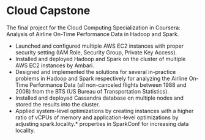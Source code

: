 # Cloud Capstone

The final project for the Cloud Computing Specialization in Coursera: Analysis of Airline On-Time Performance Data in Hadoop and Spark.
- Launched and configured multiple AWS EC2 instances with proper security setting (IAM Role, Security Group, Private Key Access).
- Installed and deployed Hadoop and Spark on the cluster of multiple AWS EC2 instances by Ambari.
- Designed and implemented the solutions for several in-practice problems in Hadoop and Spark respectively for analyzing the Airline On-Time Performance Data (all non-canceled flights between 1988 and 2008) from the BTS (US Bureau of Transportation Statistics).
- Installed and deployed Cassandra database on multiple nodes and stored the results into the cluster.
- Applied system-level optimizations by creating instances with a higher ratio of vCPUs of memory and application-level optimizations by adjusting spark.locality.* properties in SparkConf for increasing data locality.
